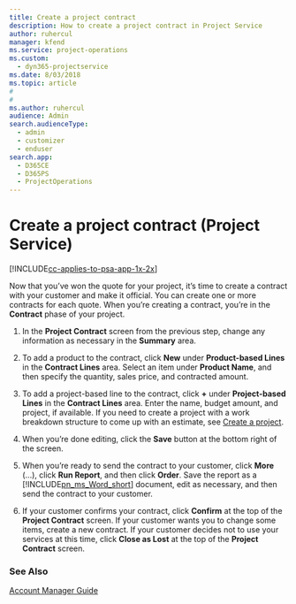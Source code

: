 ```yaml
---
title: Create a project contract
description: How to create a project contract in Project Service
author: ruhercul
manager: kfend
ms.service: project-operations
ms.custom: 
  - dyn365-projectservice
ms.date: 8/03/2018
ms.topic: article
#
#
ms.author: ruhercul
audience: Admin
search.audienceType: 
  - admin
  - customizer
  - enduser
search.app: 
  - D365CE
  - D365PS
  - ProjectOperations
---
```

# Create a project contract (Project Service)

[!INCLUDE[cc-applies-to-psa-app-1x-2x](../includes/cc-applies-to-psa-app-1x-2x.md)]

Now that you’ve won the quote for your project, it’s time to create a contract with your customer and make it official. You can create one or more contracts for each quote. When you’re creating a contract, you’re in the **Contract** phase of your project.  
  
1. In the **Project Contract** screen from the previous step, change any information as necessary in the **Summary** area.  
  
2. To add a product to the contract, click **New** under **Product-based Lines** in the **Contract Lines** area. Select an item under **Product Name**, and then specify the quantity, sales price, and contracted amount.  
  
3. To add a project-based line to the contract, click **+** under **Project-based Lines** in the **Contract Lines** area. Enter the name, budget amount, and project, if available. If you need to create a project with a work breakdown structure to come up with an estimate, see [Create a project](../psa/create-project.md).  
  
4. When you’re done editing, click the **Save** button at the bottom right of the screen.  
  
5. When you’re ready to send the contract to your customer, click **More** (…), click **Run Report**, and then click **Order**. Save the report as a [!INCLUDE[pn_ms_Word_short](../includes/pn-ms-word-short.md)] document, edit as necessary, and then send the contract to your customer.  
  
6. If your customer confirms your contract, click **Confirm** at the top of the **Project Contract** screen. If your customer wants you to change some items, create a new contract. If your customer decides not to use your services at this time, click **Close as Lost** at the top of the **Project Contract** screen.  
  
### See Also  
 [Account Manager Guide](../psa/account-manager-guide.md)
